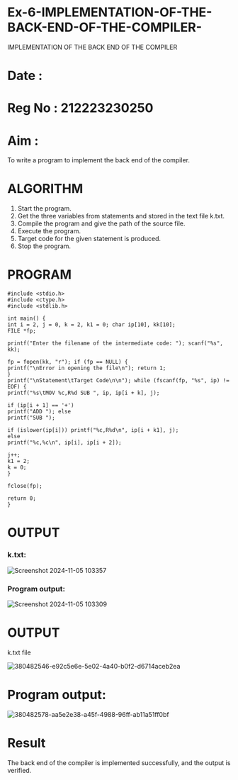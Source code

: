 # Ex-6-IMPLEMENTATION-OF-THE-BACK-END-OF-THE-COMPILER-
IMPLEMENTATION OF THE BACK END OF THE COMPILER 
# Date : 
# Reg No : 212223230250
# Aim :
To write a program to implement the back end of the compiler.
# ALGORITHM
1. Start the program.
2. Get the three variables from statements and stored in the text file k.txt.
3. Compile the program and give the path of the source file.
4. Execute the program.
5. Target code for the given statement is produced.
6. Stop the program.
# PROGRAM
``` 
#include <stdio.h>
#include <ctype.h>
#include <stdlib.h>

int main() {
int i = 2, j = 0, k = 2, k1 = 0; char ip[10], kk[10];
FILE *fp;

printf("Enter the filename of the intermediate code: "); scanf("%s", kk);

fp = fopen(kk, "r"); if (fp == NULL) {
printf("\nError in opening the file\n"); return 1;
}
printf("\nStatement\tTarget Code\n\n"); while (fscanf(fp, "%s", ip) != EOF) {
printf("%s\tMOV %c,R%d SUB ", ip, ip[i + k], j);

if (ip[i + 1] == '+')
printf("ADD "); else
printf("SUB ");

if (islower(ip[i])) printf("%c,R%d\n", ip[i + k1], j);
else
printf("%c,%c\n", ip[i], ip[i + 2]);

j++;
k1 = 2;
k = 0;
}

fclose(fp);

return 0;
}

```
# OUTPUT
### k.txt:
![Screenshot 2024-11-05 103357](https://github.com/user-attachments/assets/3db41e24-59a7-42e0-b1e9-8e60ba10f8e1)
### Program output:
![Screenshot 2024-11-05 103309](https://github.com/user-attachments/assets/494ad431-de2f-4608-8481-5d6880e40ed1)

# OUTPUT
k.txt file

![380482546-e92c5e6e-5e02-4a40-b0f2-d6714aceb2ea](https://github.com/user-attachments/assets/e220dba2-be5f-40e5-8bce-724b73032fe0)

# Program output:
![380482578-aa5e2e38-a45f-4988-96ff-ab11a51ff0bf](https://github.com/user-attachments/assets/842e24ed-5e24-4b54-a4ee-4f8e48e9571f)

# Result
The back end of the compiler is implemented successfully, and the output is verified.
